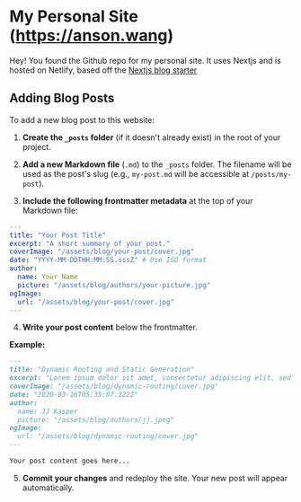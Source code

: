 # My Personal Site (https://anson.wang)

Hey! You found the Github repo for my personal site. It uses Nextjs and is hosted on Netlify, based off the [Nextjs blog starter](https://github.com/vercel/next.js/tree/canary/examples/blog-starter)

## Adding Blog Posts

To add a new blog post to this website:

1. **Create the `_posts` folder** (if it doesn't already exist) in the root of your project.

2. **Add a new Markdown file** (`.md`) to the `_posts` folder. The filename will be used as the post's slug (e.g., `my-post.md` will be accessible at `/posts/my-post`).

3. **Include the following frontmatter metadata** at the top of your Markdown file:

```yaml
---
title: "Your Post Title"
excerpt: "A short summary of your post."
coverImage: "/assets/blog/your-post/cover.jpg"
date: "YYYY-MM-DDTHH:MM:SS.sssZ" # Use ISO format
author:
  name: Your Name
  picture: "/assets/blog/authors/your-picture.jpg"
ogImage:
  url: "/assets/blog/your-post/cover.jpg"
---
```

4. **Write your post content** below the frontmatter.

**Example:**

```markdown
---
title: "Dynamic Routing and Static Generation"
excerpt: "Lorem ipsum dolor sit amet, consectetur adipiscing elit, sed do eiusmod tempor incididunt ut labore et dolore magna aliqua. Praesent elementum facilisis leo vel fringilla est ullamcorper eget. At imperdiet dui accumsan sit amet nulla facilities morbi tempus."
coverImage: "/assets/blog/dynamic-routing/cover.jpg"
date: "2020-03-16T05:35:07.322Z"
author:
  name: JJ Kasper
  picture: "/assets/blog/authors/jj.jpeg"
ogImage:
  url: "/assets/blog/dynamic-routing/cover.jpg"
---

Your post content goes here...
```

5. **Commit your changes** and redeploy the site. Your new post will appear automatically.